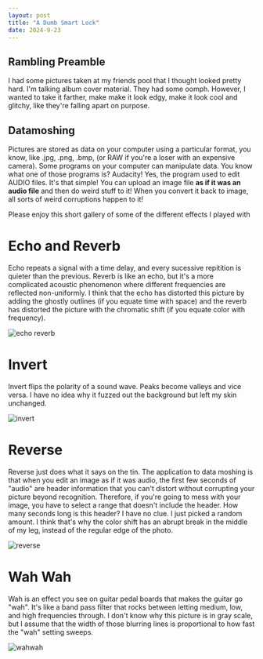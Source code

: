 ```yaml
---
layout: post
title: "A Dumb Smart Lock"
date: 2024-9-23
---
```


## Rambling Preamble

I had some pictures taken at my friends pool that I thought looked pretty hard.
I'm talking album cover material. 
They had some oomph. 
However, I wanted to take it farther, make make it look edgy, make it look cool and glitchy, like they're falling apart on purpose. 

## Datamoshing

Pictures are stored as data on your computer using a particular format, you know, like .jpg, .png, .bmp, (or RAW if you're a loser with an expensive camera).
Some programs on your computer can manipulate data.
You know what one of those programs is?
Audacity!
Yes, the program used to edit AUDIO files.
It's that simple!
You can upload an image file **as if it was an audio file** and then do weird stuff to it!
When you convert it back to image, all sorts of weird corruptions happen to it!


Please enjoy this short gallery of some of the different effects I played with

# Echo and Reverb
Echo repeats a signal with a time delay, and every sucessive repitition is quieter than the previous. 
Reverb is like an echo, but it's a more complicated acoustic phenomenon where different frequencies are reflected non-uniformly.
I think that the echo has distorted this picture by adding the ghostly outlines (if you equate time with space) and the reverb has distorted the picture with the chromatic shift (if you equate color with frequency).

![echo reverb](https://github.com/user-attachments/assets/fea1e3bc-d63b-4ed1-8269-6b8296aa6052)

# Invert
Invert flips the polarity of a sound wave. Peaks become valleys and vice versa. 
I have no idea why it fuzzed out the background but left my skin unchanged.

![invert](https://github.com/user-attachments/assets/7c62a619-b2be-45c3-b1e3-379e91ba7c71)

# Reverse
Reverse just does what it says on the tin. 
The application to data moshing is that when you edit an image as if it was audio, the first few seconds of "audio" are header information that you can't distort without corrupting your picture beyond recognition.
Therefore, if you're going to mess with your image, you have to select a range that doesn't include the header.
How many seconds long is this header?
I have no clue.
I just picked a random amount.
I think that's why the color shift has an abrupt break in the middle of my leg, instead of the regular edge of the photo.

![reverse](https://github.com/user-attachments/assets/131d5ed0-8570-4cb7-ad8f-cc63e76142ce)

# Wah Wah
Wah is an effect you see on guitar pedal boards that makes the guitar go "wah".
It's like a band pass filter that rocks between letting medium, low, and high frequencies through.
I don't know why this picture is in gray scale, but I assume that the width of those blurring lines is proportional to how fast the "wah" setting sweeps.

![wahwah](https://github.com/user-attachments/assets/67b64e58-6cb1-49e1-8871-47198682a0fb)
